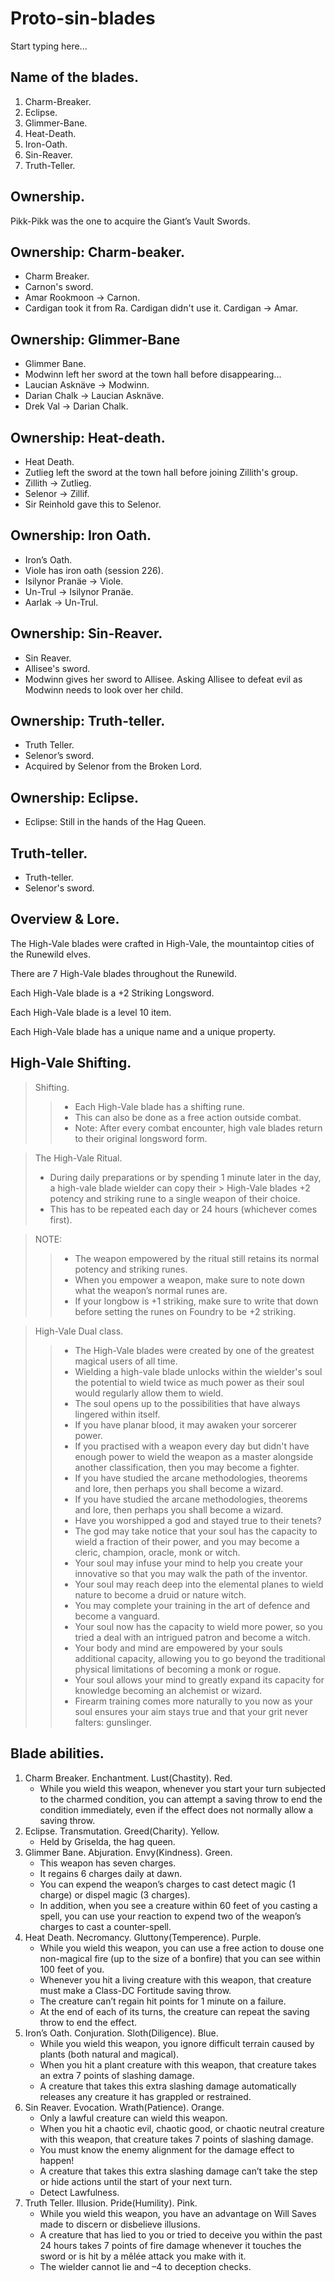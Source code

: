 # Proto-sin-blades

Start typing here...

## Name of the blades.

1. Charm-Breaker.
2. Eclipse.
3. Glimmer-Bane.
4. Heat-Death.
5. Iron-Oath.
6. Sin-Reaver.
7. Truth-Teller.

## Ownership.

Pikk-Pikk was the one to acquire the Giant’s Vault Swords.

## Ownership: Charm-beaker.

- Charm Breaker.
- Carnon's sword.
- Amar Rookmoon -> Carnon.
- Cardigan took it from Ra. Cardigan didn't use it. Cardigan -> Amar.

## Ownership: Glimmer-Bane

- Glimmer Bane.
- Modwinn left her sword at the town hall before disappearing...
- Laucian Asknäve -> Modwinn.
- Darian Chalk -> Laucian Asknäve.
- Drek Val -> Darian Chalk.

## Ownership: Heat-death.

- Heat Death.
- Zutlieg left the sword at the town hall before joining Zillith's group.
- Zillith -> Zutlieg.
- Selenor -> Zillif.
- Sir Reinhold gave this to Selenor.

## Ownership: Iron Oath.

- Iron’s Oath.
- Viole has iron oath (session 226).
- Isilynor Pranäe -> Viole.
- Un-Trul -> Isilynor Pranäe.
- Aarlak -> Un-Trul.

## Ownership: Sin-Reaver.

- Sin Reaver.
- Allisee's sword.
- Modwinn gives her sword to Allisee. Asking Allisee to defeat evil as Modwinn needs to look over her child.

## Ownership: Truth-teller.

- Truth Teller.
- Selenor’s sword.
- Acquired by Selenor from the Broken Lord.

## Ownership: Eclipse.

- Eclipse: Still in the hands of the Hag Queen.

## Truth-teller.

- Truth-teller.
- Selenor's sword.

## Overview & Lore.

The High-Vale blades were crafted in High-Vale, the mountaintop cities of the Runewild elves.

There are 7 High-Vale blades throughout the Runewild.

Each High-Vale blade is a +2 Striking Longsword.

Each High-Vale blade is a level 10 item.

Each High-Vale blade has a unique name and a unique property.

## High-Vale Shifting.

> Shifting.
>> - Each High-Vale blade has a shifting rune.
>> - This can also be done as a free action outside combat.
>> - Note: After every combat encounter, high vale blades return to their original longsword form.

> The High-Vale Ritual.
> - During daily preparations or by spending 1 minute later in the day, a high-vale blade wielder can copy their
    > High-Vale blades +2 potency and striking rune to a single weapon of their choice.
> - This has to be repeated each day or 24 hours (whichever comes first).

> NOTE:
>> - The weapon empowered by the ritual still retains its normal potency and striking runes.
>> - When you empower a weapon, make sure to note down what the weapon’s normal runes are.
>> - If your longbow is +1 striking, make sure to write that down before setting the runes on Foundry to be +2 striking.

> High-Vale Dual class.
>> - The High-Vale blades were created by one of the greatest magical users of all time.
>> - Wielding a high-vale blade unlocks within the wielder's soul the potential to wield twice as much power as their soul would regularly allow them to wield.
>> - The soul opens up to the possibilities that have always lingered within itself.
>> - If you have planar blood, it may awaken your sorcerer power.
>> - If you practised with a weapon every day but didn't have enough power to wield the weapon as a master alongside another classification, then you may become a fighter.
>> - If you have studied the arcane methodologies, theorems and lore, then perhaps you shall become a wizard.
>> - If you have studied the arcane methodologies, theorems and lore, then perhaps you shall become a wizard.
>> - Have you worshipped a god and stayed true to their tenets?
>> - The god may take notice that your soul has the capacity to wield a fraction of their power, and you may become a cleric, champion, oracle, monk or witch.
>> - Your soul may infuse your mind to help you create your innovative so that you may walk the path of the inventor.
>> - Your soul may reach deep into the elemental planes to wield nature to become a druid or nature witch.
>> - You may complete your training in the art of defence and become a vanguard.
>> - Your soul now has the capacity to wield more power, so you tried a deal with an intrigued patron and become a witch.
>> - Your body and mind are empowered by your souls additional capacity, allowing you to go beyond the traditional physical limitations of becoming a monk or rogue.
>> - Your soul allows your mind to greatly expand its capacity for knowledge becoming an alchemist or wizard.
>> - Firearm training comes more naturally to you now as your soul ensures your aim stays true and that your grit never falters: gunslinger.

## Blade abilities.

1. Charm Breaker. Enchantment. Lust(Chastity). Red.
	- While you wield this weapon, whenever you start your turn subjected to the charmed condition, you can attempt a
	  saving throw to end the condition immediately, even if the effect does not normally allow a saving throw.
2. Eclipse. Transmutation. Greed(Charity). Yellow.
	- Held by Griselda, the hag queen.
3. Glimmer Bane. Abjuration. Envy(Kindness). Green.
	- This weapon has seven charges.
	- It regains 6 charges daily at dawn.
	- You can expend the weapon’s charges to cast detect magic (1 charge) or dispel magic (3 charges).
	- In addition, when you see a creature within 60 feet of you casting a spell, you can use your reaction to expend two of the weapon’s charges to cast a counter-spell.
4. Heat Death. Necromancy. Gluttony(Temperence). Purple.
	- While you wield this weapon, you can use a free action to douse one non-magical fire (up to the size of a bonfire) that you can see within 100 feet of you.
	- Whenever you hit a living creature with this weapon, that creature must make a Class-DC Fortitude saving throw.
	- The creature can’t regain hit points for 1 minute on a failure.
	- At the end of each of its turns, the creature can repeat the saving throw to end the effect.
5. Iron’s Oath. Conjuration. Sloth(Diligence). Blue.
	- While you wield this weapon, you ignore difficult terrain caused by plants (both natural and magical).
	- When you hit a plant creature with this weapon, that creature takes an extra 7 points of slashing damage.
	- A creature that takes this extra slashing damage automatically releases any creature it has grappled or restrained.
6. Sin Reaver. Evocation. Wrath(Patience). Orange.
	- Only a lawful creature can wield this weapon.
	- When you hit a chaotic evil, chaotic good, or chaotic neutral creature with this weapon, that creature takes 7
	  points of slashing damage.
	- You must know the enemy alignment for the damage effect to happen!
	- A creature that takes this extra slashing damage can’t take the step or hide actions until the start of your next turn.
	- Detect Lawfulness.
7. Truth Teller. Illusion. Pride(Humility). Pink.
	- While you wield this weapon, you have an advantage on Will Saves made to discern or disbelieve illusions.
	- A creature that has lied to you or tried to deceive you within the past 24 hours takes 7 points of fire damage whenever it touches the sword or is hit by a mêlée attack you make with it.
	- The wielder cannot lie and –4 to deception checks.
